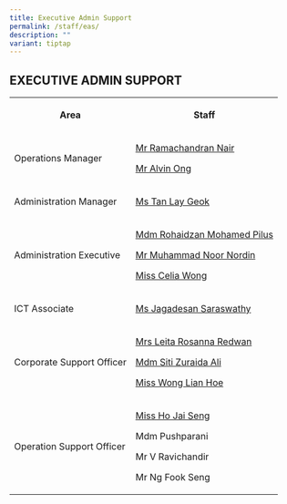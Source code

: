 ```yaml
---
title: Executive Admin Support
permalink: /staff/eas/
description: ""
variant: tiptap
---
```

<h2>EXECUTIVE ADMIN SUPPORT</h2>
<table style="minWidth: 50px">
<colgroup>
<col>
<col>
</colgroup>
<tbody>
<tr>
<th rowspan="1" colspan="1">
<p>Area</p>
</th>
<th rowspan="1" colspan="1">
<p>Staff</p>
</th>
</tr>
<tr>
<td rowspan="1" colspan="1">
<p>Operations Manager</p>
</td>
<td rowspan="1" colspan="1">
<p><a href="mailto:ramachandran_nair@schools.gov.sg" rel="noopener noreferrer nofollow" target="_blank">Mr Ramachandran Nair</a>
</p>
<p><a href="mailto:ong_guan_khoon@schools.gov.sg" rel="noopener nofollow" target="_blank">Mr Alvin Ong</a>
</p>
</td>
</tr>
<tr>
<td rowspan="1" colspan="1">
<p>Administration Manager</p>
</td>
<td rowspan="1" colspan="1">
<p><a href="mailto:tan_lay_geok_b@schools.gov.sg" rel="noopener noreferrer nofollow" target="_blank">Ms Tan Lay Geok</a>
</p>
</td>
</tr>
<tr>
<td rowspan="1" colspan="1">
<p>Administration Executive</p>
</td>
<td rowspan="1" colspan="1">
<p><a href="mailto:rohaidzan_mohamed_pilus@schools.gov.sg" rel="noopener noreferrer nofollow" target="_blank">Mdm Rohaidzan Mohamed Pilus</a>
</p>
<p><a href="mailto:muhammad_noor_nordin@schools.gov.sg" rel="noopener noreferrer nofollow" target="_blank">Mr Muhammad Noor Nordin</a>
</p>
<p><a href="mailto:wong_choon_yin@schools.gov.sg" rel="noopener nofollow" target="_blank">Miss Celia Wong</a>
</p>
</td>
</tr>
<tr>
<td rowspan="1" colspan="1">
<p>ICT Associate</p>
</td>
<td rowspan="1" colspan="1">
<p><a href="mailto:Jagadesan_Saraswathy_Mrs_Krishna@schools.gov.sg" rel="noopener nofollow" target="_blank">Ms Jagadesan Saraswathy</a>
</p>
</td>
</tr>
<tr>
<td rowspan="1" colspan="1">
<p>Corporate Support Officer</p>
</td>
<td rowspan="1" colspan="1">
<p><a href="mailto:leita_rosanna_redwan@schools.gov.sg" rel="noopener noreferrer nofollow" target="_blank">Mrs Leita Rosanna Redwan</a>
</p>
<p><a href="mailto:siti_zuraida_ali@schools.gov.sg" rel="noopener noreferrer nofollow" target="_blank">Mdm Siti Zuraida Ali</a>
</p>
<p><a href="mailto:wong_lian_hoe@schools.gov.sg" rel="noopener noreferrer nofollow" target="_blank">Miss Wong Lian Hoe</a>
</p>
</td>
</tr>
<tr>
<td rowspan="1" colspan="1">
<p>Operation Support Officer</p>
</td>
<td rowspan="1" colspan="1">
<p><a href="mailto:ho_jai_seng@schools.gov.sg" rel="noopener noreferrer nofollow" target="_blank">Miss Ho Jai Seng</a>
</p>
<p>Mdm Pushparani</p>
<p>Mr V Ravichandir</p>
<p>Mr Ng Fook Seng</p>
</td>
</tr>
</tbody>
</table>
<p></p>